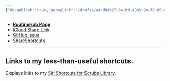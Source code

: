 ```yaml
---
{"dg-publish":true,"permalink":"/drafts/a4-d84927-94-b9-4809-94-f0-85-c15-fbef-63-e/","dgHomeLink":true,"dgPassFrontmatter":false}
---
```



- [**RoutineHub Page**](https://routinehub.co/shortcut/10978/)
- [iCloud Share Link](https://www.icloud.com/shortcuts/bf8cdfc3133f4050b70750a190ba90d7)
- [GitHub Issue](https://github.com/extratone/i/issues/133)
- [ShareShortcuts](https://shareshortcuts.com/shortcuts/1732-siri-shortcuts-for-scrubs-library-links.html)
---

## Links to my less-than-useful shortcuts.

Displays links to my [Siri Shortcuts for Scrubs Library](https://github.com/extratone/bilge/wiki/David-Blue’s-WORLD-FAMOUS-Fast-n’-Loose™-Siri-Shortcuts-for-𝚂𝙲𝚁𝚄𝙱𝚂).